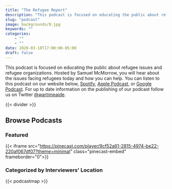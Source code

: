 ```yaml
---
title: "The Refugee Report"
description: "This podcast is focused on educating the public about refugee issues and refugee organizations."
slug: "podcast"
image: backgrounds/8.jpg
keywords: ""
categories: 
    - ""
    - ""
date: 2020-03-18T17:00:00-05:00
draft: false
---
```


This podcast is focused on educating the public about refugee issues and refugee organizations. Hosted by Samuel McMorrow, you will hear about the issues facing refugees today and how you can help. You can listen to this podcast on our website below, [Spotify](https://open.spotify.com/show/2tyrhVAUv06daJI8X4mGfA), [Apple Podcast](https://podcasts.apple.com/us/podcast/the-refugee-report/id1522715443), or [Google Podcast](https://podcasts.google.com/feed/aHR0cHM6Ly9waW5lY2FzdC5jb20vZmVlZC9zZWVraW5nLXJlZnVnZS1wb2RjYXN0). For up to date information on the publishing of our podcast follow us on Twitter [@wartimeaide](https://twitter.com/WartimeAide).

{{< divider >}}

## Browse Podcasts

### Featured
{{< iframe src="https://pinecast.com/player/9cf52a61-2815-4974-be22-220af067df07?theme=minimal" class="pinecast-embed" frameborder="0">}}

### Categorized by Interviewers' Location

[comment]: <> ({{< iframe src="https://pinecast.com/player/a2658958-6be1-4e43-afd6-e1d55b6710c4?theme=minimal" class="pinecast-embed" frameborder="0">}})

[comment]: <> ({{< iframe src="https://pinecast.com/player/9a566997-ffcf-4d6c-8dc4-5b2978c45a1f?theme=minimal" class="pinecast-embed" frameborder="0">}})

[comment]: <> ({{< iframe src="https://pinecast.com/player/d21dca32-fc37-4758-9a54-305aa980897d?theme=minimal" class="pinecast-embed" frameborder="0">}})

[comment]: <> ({{< iframe src="https://pinecast.com/player/ee15df24-56e4-43ce-bc45-91100695759c?theme=minimal" class="pinecast-embed" frameborder="0">}})

{{< podcastmap >}}




